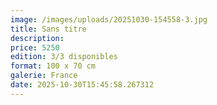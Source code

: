 ```yaml
---
image: /images/uploads/20251030-154558-3.jpg
title: Sans titre
description: 
price: 5250
edition: 3/3 disponibles
format: 100 x 70 cm
galerie: France
date: 2025-10-30T15:45:58.267312
---
```

